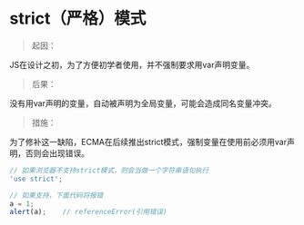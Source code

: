 # strict（严格）模式

> 起因：

JS在设计之初，为了方便初学者使用，并不强制要求用var声明变量。

> 后果：

没有用var声明的变量，自动被声明为全局变量，可能会造成同名变量冲突。

> 措施：

为了修补这一缺陷，ECMA在后续推出strict模式，强制变量在使用前必须用var声明，否则会出现错误。

```js
// 如果浏览器不支持strict模式，则会当做一个字符串语句执行
'use strict';

// 如果支持，下面代码将报错
a = 1;
alert(a);    // referenceError(引用错误)
```
